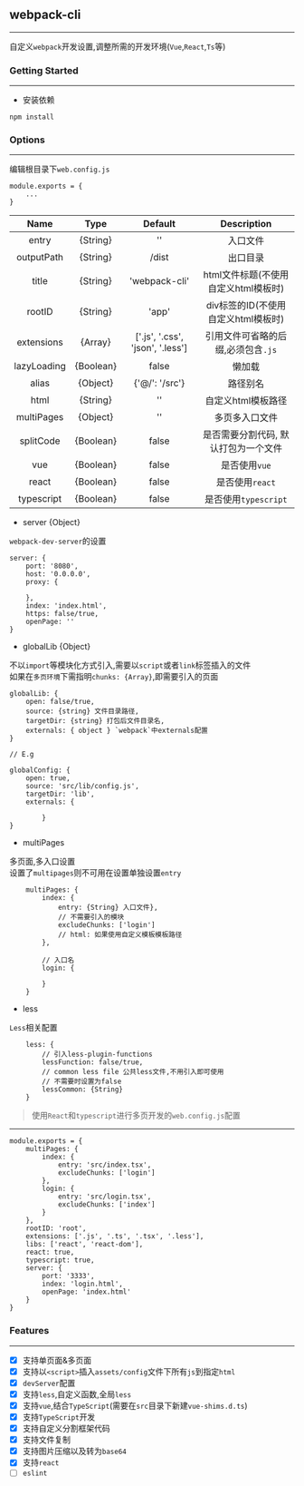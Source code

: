 ## webpack-cli  
----

自定义`webpack`开发设置,调整所需的开发环境(`Vue`,`React`,`Ts`等)      

### Getting Started  
----

- 安装依赖  
```
npm install
```  

### Options  
----

编辑根目录下`web.config.js`  

```
module.exports = {
	...
}
``` 

|Name|Type|Default|Description|  
|:------:|:------:|:------:|:------:|  
| entry | {String} | '' | 入口文件 |  
| outputPath | {String} | /dist | 出口目录 |  
| title | {String} | 'webpack-cli' | html文件标题(不使用自定义html模板时) |  
| rootID | {String} | 'app' | div标签的ID(不使用自定义html模板时) |  
| extensions | {Array} | ['.js', '.css', 'json', '.less'] | 引用文件可省略的后缀,必须包含`.js` |  
| lazyLoading | {Boolean} | false | 懒加载 |  
| alias | {Object} | {'@/': '/src'} | 路径别名 |  
| html | {String} | '' | 自定义html模板路径 |  
| multiPages | {Object} | '' | 多页多入口文件 |  
| splitCode | {Boolean} | false | 是否需要分割代码, 默认打包为一个文件 |  
| vue | {Boolean} | false | 是否使用`vue` |  
| react | {Boolean} | false | 是否使用`react` |  
| typescript | {Boolean} | false | 是否使用`typescript` | 

- server {Object}  

`webpack-dev-server`的设置  

```
server: {
	port: '8080',
	host: '0.0.0.0',
	proxy: {

	},
	index: 'index.html',
	https: false/true,
	openPage: ''
}
```  

- globalLib {Object}  

不以`import`等模块化方式引入,需要以`script`或者`link`标签插入的文件  
如果在`多页环境`下需指明`chunks: {Array}`,即需要引入的页面   

```
globalLib: {
	open: false/true,
	source: {string} 文件目录路径, 
	targetDir: {string} 打包后文件目录名, 
    externals: { object } `webpack`中externals配置
}

// E.g

globalConfig: {
	open: true,
	source: 'src/lib/config.js', 
	targetDir: 'lib', 
    externals: {
            
        }
}
```  

- multiPages  

多页面,多入口设置  
设置了`multipages`则不可用在设置单独设置`entry`  

```
	multiPages: {
		index: {
			entry: {String} 入口文件},
			// 不需要引入的模块
			excludeChunks: ['login']
			// html: 如果使用自定义模板模板路径
		},

		// 入口名
		login: {

		}
	}
```  

- less  

`Less`相关配置  

```
	less: {
		// 引入less-plugin-functions
		lessFunction: false/true, 
		// common less file 公共less文件,不用引入即可使用
		// 不需要时设置为false
		lessCommon: {String} 
	}
```
  

> 使用`React`和`typescript`进行多页开发的`web.config.js`配置
----

```
module.exports = {
	multiPages: {
		index: {
			entry: 'src/index.tsx',
			excludeChunks: ['login']
		},
		login: {
			entry: 'src/login.tsx',
			excludeChunks: ['index']
		}
	},
	rootID: 'root',
	extensions: ['.js', '.ts', '.tsx', '.less'],
	libs: ['react', 'react-dom'],
	react: true,
	typescript: true,
	server: {
		port: '3333',
		index: 'login.html',
		openPage: 'index.html'
	}
}
```
### Features  
----

- [x] 支持单页面&多页面  
- [x] 支持以`<script>`插入`assets/config`文件下所有`js`到指定`html`  
- [x] `devServer`配置  
- [x] 支持`less`,自定义函数,全局`less`  
- [x] 支持`vue`,结合`TypeScript`(需要在`src`目录下新建`vue-shims.d.ts`)    
- [x] 支持`TypeScript`开发  
- [x] 支持自定义分割框架代码  
- [x] 支持文件复制  
- [x] 支持图片压缩以及转为`base64`  
- [x] 支持`react`  
- [ ] `eslint`      